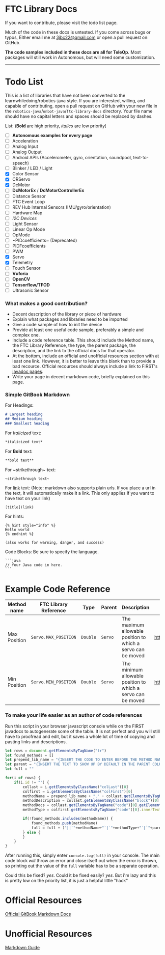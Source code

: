 # FTC Library Docs

If you want to contribute, please visit the todo list page.

Much of the code in these docs is untested. If you come across bugs or typos, Either email me at 3jbc22@gmail.com or open a pull request on GitHub.

**The code samples included in these docs are all for TeleOp.** Most packages will still work in Autonomous, but will need some customization.

***

# Todo List

This is a list of libraries that have not been converted to the learnwhiledoing/robotics-java style. If you are interested, willing, and capable of contributing, open a pull request on GitHub with your new file in the `robotics-java`/`onbot-java`/`ftc-library-docs` directory. Your file name should have no capital letters and spaces should be replaced by dashes.

List: (**Bold** are high priority, *italics* are low priority)
- [ ] **Autonomous examples for every page**
- [ ] Acceleration
- [ ] Analog Input
- [ ] Analog Output
- [ ] Android APIs (Accelerometer, gyro, orientation, soundpool, text-to-speech)
- [ ] Blinker / LED / Light
- [x] Color Sensor
- [x] CRServo
- [x] DcMotor
- [ ] **DcMotorEx** / **DcMotorControllerEx**
- [ ] Distance Sensor
- [ ] FTC Event Loop
- [ ] REV Hub Internal Sensors (IMU/gyro/orientation)
- [ ] Hardware Map
- [ ] *I2C Devices*
- [ ] Light Sensor
- [ ] Linear Op Mode
- [ ] OpMode
- [ ] ~PIDcoefficients~ (Deprecated)
- [ ] PIDFcoefficients
- [ ] PWM
- [x] Servo
- [x] Telemetry
- [ ] Touch Sensor
- [ ] **Vuforia**
- [ ] **OpenCV**
- [ ] **Tensorflow/TFOD**
- [ ] Ultrasonic Sensor

### What makes a good contribution?
- Decent description of the library or piece of hardware
- Explain what packages and libraries need to be imported
- Give a code sample of how to init the device
- Provide at least one useful code sample, preferably a simple and complex one.
- Include a code reference table. This should include the Method name, the FTC Library Reference, the type, the parent package, the description, and the link to the official docs for that operator.
- At the bottom, include an official and unofficial resources section with at least one link. However, it is better to leave this blank than to provide a bad recource. Official recources should always include a link to FIRST's [javadoc pages](https://ftctechnh.github.io/ftc_app/doc/javadoc/).
- Write your page in decent markdown code, briefly explained on this page.

### Simple GitBook Markdown


For Headings:
```markdown
# Largest heading
## Medium heading
### Smallest heading
```
For *Italicized* text:
```markdown
*italicized text*
```
For **Bold** text:
```markdown
**bold text**
```
For ~strikethrough~ text:
```markdown
~strikethrough text~
```
For [link]() text: (Note: markdown also supports plain urls. If you place a url in the text, it will automatically make it a link. This only applies if you want to have text on your link)
```
[title](link)
```
For hints:
```
{% hint style="info" %}
Hello world
{% endhint %}

(also works for warning, danger, and success)
```
Code Blocks: Be sure to specify the language.
<pre><code>```java
// Your Java code in here.
```
</code></pre>

# Example Code Reference

|Method name|FTC Library Reference|Type|Parent|Description|Documentation|
|-|-|-|-|-|-|
|Max Position|`Servo.MAX_POSITION`|`Double`|`Servo`|The maximum allowable position to which a servo can be moved|https://ftctechnh.github.io/ftc_app/doc/javadoc/com/qualcomm/robotcore/hardware/Servo.html#MAX_POSITION|
|Min Position|`Servo.MIN_POSITION`|`Double`|`Servo`|The minimum allowable position to which a servo can be moved|https://ftctechnh.github.io/ftc_app/doc/javadoc/com/qualcomm/robotcore/hardware/Servo.html#MIN_POSITION|

### To make your life easier as an author of code references
Run this script in your browser javascript console while on the FIRST javadocs to autogenerate some of the table. It is not perfect and you will still have to proofread and edit, but it saves a whole lot of time of copying and pasting links and descriptions.
```javascript
let rows = document.getElementsByTagName("tr")
let found_methods = []
let prepend_lib_name = "{INSERT THE CODE TO ENTER BEFORE THE METHOD NAME IN THE FTC LIBRARY REFERENCE COLUMN}"
let parent = "{INSERT THE TEXT TO SHOW UP BY DEFAULT IN THE PARENT COLUMN}"
let full = ""

for(i of rows) {
    if(i.id != "") {
        collast = i.getElementsByClassName("colLast")[0]
        colfirst = i.getElementsByClassName("colFirst")[0]
        methodName = prepend_lib_name + "." + collast.getElementsByTagName("code")[0].innerText.split("(")[0] + "()";
        methodDescription = collast.getElementsByClassName("block")[0].innerText
        methodDocs = collast.getElementsByTagName("code")[0].getElementsByTagName("a")[0].href
        methodType = colfirst.getElementsByTagName("code")[0].innerText

        if(!found_methods.includes(methodName)) {
            found_methods.push(methodName)
            full = full + ("||`"+methodName+"`|`"+methodType+"`|`"+parent+"`|"+methodDescription+"|"+methodDocs+"|\n")
        } else {
        }
    }
}
```
After running this, simply enter `console.log(full)` in your console. The main code block *will* throw an error and close itself out when the error is thrown, so printing out the value of the `full` variable has to be a separate operation.

Could this be fixed? *yes*. Could it be fixed easily? *yes*. But i'm lazy and this is pretty low on the priority list, it is just a helpful little "hack"

# Official Resources
[Official GitBook Markdown Docs](https://docs.gitbook.com/editing-content/markdown)

# Unofficial Resources
[Markdown Guide](https://www.markdownguide.org/cheat-sheet/)
